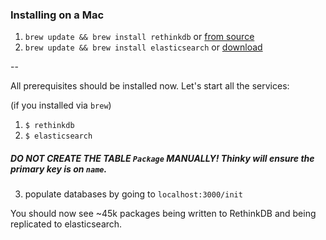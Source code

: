 ### Installing on a Mac
1) `brew update && brew install rethinkdb` or [from source](https://www.rethinkdb.com/docs/install/osx/)   
2) `brew update && brew install elasticsearch` or [download](https://www.elastic.co/downloads/elasticsearch)   


--

All prerequisites should be installed now.
Let's start all the services:
   
(if you installed via `brew`)   
1) `$ rethinkdb`   
2) `$ elasticsearch`   
##### DO NOT CREATE THE TABLE `Package` MANUALLY! Thinky will ensure the primary key is on `name`.  
3) populate databases by going to `localhost:3000/init`
   
You should now see ~45k packages being written to RethinkDB and being replicated to elasticsearch.
 
